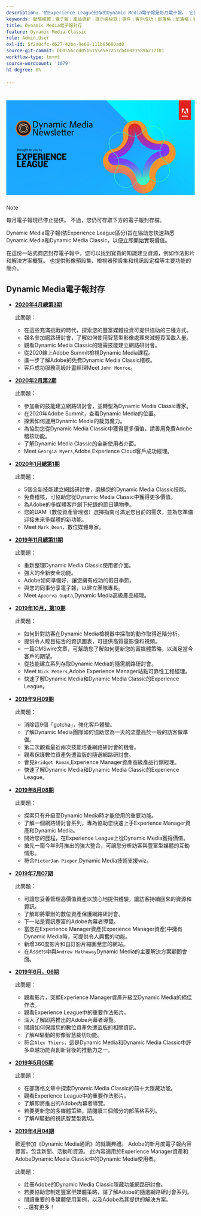 ```yaml
---
description: '依Experience League封存的Dynamic Media電子報是每月電子報。 它旨在協助您快速熟悉Dynamic Media和Dynamic Media Classic，以便立即實現價值。 封存的電子報包含寶貴的知識建設資源，此一站式電子報現已停用。 封存的電子報包含作法影片和解決方案概述。 也提供影像預設集、檢視器預設集和視訊設定檔等主要功能的簡介。 '
keywords: 動態媒體；電子報；產品更新；提示與秘訣；事件；客戶成功；部落格；部落格；影像；影片；功能
title: Dynamic Media電子報封存
feature: Dynamic Media Classic
role: Admin,User
exl-id: 5f2a0cfc-d627-42be-9e68-111b65680ad8
source-git-commit: 0b0556cdd05b6155e5e72b3cb40021589b232101
workflow-type: tm+mt
source-wordcount: '1079'
ht-degree: 0%

---
```


# ![Dynamic Media電子報標誌](/help/assets/dynamic-media-newsletter-logo.png)

>[!NOTE]
>
>每月電子報現已停止提供。 不過，您仍可存取下方的電子報封存檔。

Dynamic Media電子報(依Experience League區分)旨在協助您快速熟悉Dynamic Media和Dynamic Media Classic，以便立即開始實現價值。

在這份一站式商店封存電子報中，您可以找到寶貴的知識建立資源，例如作法影片和解決方案概覽。 也提供影像預設集、檢視器預設集和視訊設定檔等主要功能的簡介。

<!-- microsite demo page https://experienceleague.adobe.com/tools/dynamic-media-demo/index.html -->

<!-- ## Get inspired. Stay informed.

[Sign up](https://www.adobe.com/subscription/dynamic-media-newsletter.html) to receive the Dynamic Media newsletter on a monthly basis in your inbox. -->

## Dynamic Media電子報封存

<!-- * **[May 2020, Issue 4](https://expleague.azureedge.net/assets/aem/Experience-Insider-vol.31.html)**

    In this issue:

    * What business continuity means in uncertain times.
    * Key takeaways from the first all-digital Adobe Summit.
    * Must-watch Experience Manager breakout sessions.
    * Summit customer spotlight: Under Armour.
    * Never miss an Experience Insider webinar.
    * Public sector spotlight: The urgent need for digital enrollment.
    * Look what’s new in Experience Manager Innovation.
    * Build your Experience Manager skills *live* with the Adobe pros.
    * Connect with the Adobe Experience Manager Community.
    * Fast-track your Adobe expertise with Adobe Experience League. -->

* **[2020年4月總第3期](https://experienceleague.adobe.com/tools/dynamic-media-demo/newsletter/Dynamic_Media_Newsletter_04_2020_April.html)**

   此問題：

   * 在這些充滿挑戰的時代，探索您的豐富媒體投資可提供協助的三種方式。
   * 報名參加網路研討會，了解如何使用智慧型影像處理來減輕頁面載入量。
   * 觀看Dynamic Media Classic的隨需技能建立網路研討會。
   * 從2020線上Adobe Summit檢視Dynamic Media課程。
   * 進一步了解Adobe的免費Dynamic Media Classic稽核。
   * 客戶成功服務高級計畫經理Meet `John Monroe`。

* **[2020年2月第2期](https://experienceleague.adobe.com/tools/dynamic-media-demo/newsletter/Dynamic_Media_Newsletter_02_2020_Feb.html)**

   此問題：

   * 參加新的技能建立網路研討會，並轉型為Dynamic Media Classic專家。
   * 在2020年Adobe Summit，查看Dynamic Media的位置。
   * 探索如何運用Dynamic Media的裁剪魔力。
   * 為協助您從Dynamic Media Classic中獲得更多價值，請善用免費Adobe稽核功能。
   * 了解Dynamic Media Classic的全新使用者介面。
   * Meet `Georgia Myers`,Adobe Experience Cloud客戶成功經理。

* **[2020年1月總第1期](https://experienceleague.adobe.com/tools/dynamic-media-demo/newsletter/Dynamic_Media_Newsletter_01_2020_Jan.html)**

   此問題：

   * 5個全新技能建立網路研討會，磨練您的Dynamic Media Classic技能。
   * 免費稽核，可協助您從Dynamic Media Classic中獲得更多價值。
   * 為Adobe的多媒體客戶創下紀錄的節日購物季。
   * 您的DAM（數位資產管理器）選擇指南可滿足您目前的需求，並為您準備迎接未來多媒體的新功能。
   * Meet `Mark Dean`，數位媒體專家。

* **[2019年11月總第11期](https://experienceleague.adobe.com/tools/dynamic-media-demo/newsletter/Dynamic_Media_Newsletter_11_2019_Nov.html)**

   此問題：

   * 重新整理Dynamic Media Classic使用者介面。
   * 強大的全新安全功能。
   * Adobe如何準備好，讓您擁有成功的假日季節。
   * 與您的同事分享電子報，以建立團隊專長。
   * Meet `Apoorva Gupta`,Dynamic Media高級產品經理。

* **[2019年10月，第10期](https://experienceleague.adobe.com/tools/dynamic-media-demo/newsletter/Dynamic_Media_Newsletter_10_2019_Oct.html)**

   此問題：

   * 如何針對訪客在Dynamic Media檢視器中採取的動作取得進階分析。
   * 提供令人瞠目結舌的資訊圖表，可提供高質量影像和視頻。
   * 一篇CMSwire文章，可幫助您了解如何更新您的富媒體策略，以滿足當今客戶的期望。
   * 從技能建立系列存取Dynamic Media的隨需網路研討會。
   * Meet `Nick Peters`,Adobe Experience Manager站點可靠性工程經理。
   * 快速了解Dynamic Media和Dynamic Media Classic的Experience League。

* **[2019年9月09期](https://experienceleague.adobe.com/tools/dynamic-media-demo/newsletter/Dynamic_Media_Newsletter_09_2019_Sept.html)**

   此問題：

   * 消除這9個「gotcha」，強化客戶體驗。
   * 了解Dynamic Media團隊如何協助您為一天的流量高於一般的訪客做準備。
   * 第二次觀看最近兩次技能培養網路研討會的機會。
   * 觀看保護數位資產免遭盜版的隨選網路研討會。
   * 會見`Bridget Roman`,Experience Manager資產高級產品行銷經理。
   * 快速了解Dynamic Media和Dynamic Media Classic的Experience League。

* **[2019年8月08期](https://experienceleague.adobe.com/tools/dynamic-media-demo/newsletter/Dynamic_Media_Newsletter_08_2019_Aug.html)**

   此問題：

   * 探索只有升級至Dynamic Media時才能使用的重要功能。
   * 了解一個網路研討會系列，專為協助您快速上手Experience Manager資產和Dynamic Media。
   * 開始您的歷程，在Experience League上從Dynamic Media獲得價值。
   * 搶先一窺今年9月推出的強大整合，可讓您分析訪客與豐富型媒體的互動情形。
   * 符合`PieterJan Pieper`,Dynamic Media技術支援wiz。

* **[2019年7月07期](https://experienceleague.adobe.com/tools/dynamic-media-demo/newsletter/Dynamic_Media_Newsletter_07_2019_July.html)**

   此問題：

   * 可讓您妥善管理高價值資產以放心地提供體驗，讓訪客持續回來的資源和資訊。
   * 了解即將舉辦的數位資產保護網路研討會。
   * 下一站是資訊豐富的Adobe內幕者導覽。
   * 當您在Experience Manager資產(Experience Manager資產)中擁有Dynamic Media時，可提供令人興奮的功能。
   * 新增360度影片和自訂影片縮圖至您的網站。
   * 在Assets中與`Andrew Hathaway`Dynamic Media的主要解決方案顧問會面。

* **[2019年6月，06期](https://experienceleague.adobe.com/tools/dynamic-media-demo/newsletter/Dynamic_Media_Newsletter_06_2019_June.html)**

   此問題：

   * 觀看影片，突顯Experience Manager資產升級至Dynamic Media的絕佳作法。
   * 觀看Experience League中的重要作法影片。
   * 深入了解即將推出的Adobe內幕者導覽。
   * 閱讀如何保護您的數位資產免遭盜版的相關資訊。
   * 了解AI驅動的影像智慧裁切功能。
   * 符合`Alex Thiers`，這是Dynamic Media和Dynamic Media Classic中許多卓越功能與創新背後的推動力之一。

* **[2019年5月05期](https://experienceleague.adobe.com/tools/dynamic-media-demo/newsletter/Dynamic_Media_Newsletter_05_2019_May.html)**

   此問題：

   * 在部落格文章中探索Dynamic Media Classic的前十大隱藏功能。
   * 觀看Experience League中的重要作法影片。
   * 了解即將推出的Adobe內幕者導覽。
   * 若要更新您的多媒體策略，請閱讀三個部分的部落格系列。
   * 了解AI驅動的視訊智慧型裁切。

* **[2019年4月04期](https://experienceleague.adobe.com/tools/dynamic-media-demo/newsletter/Dynamic_Media_Newsletter_04_2019_April.html)**

   歡迎參加《Dynamic Media通訊》的就職典禮。 Adobe的新月度電子報內容豐富，包含新聞、活動和資源。 此內容適用於Experience Manager資產和AdobeDynamic Media Classic中的Dynamic Media使用者。

   此問題：

   * 註冊Adobe的Dynamic Media Classic隱藏功能網路研討會。
   * 若要協助您制定豐富型媒體策略，請了解Adobe的隨選網路研討會系列。
   * 閱讀重要的多媒體使用案例，以及Adobe為其提供的解決方案。
   * ...還有更多！

